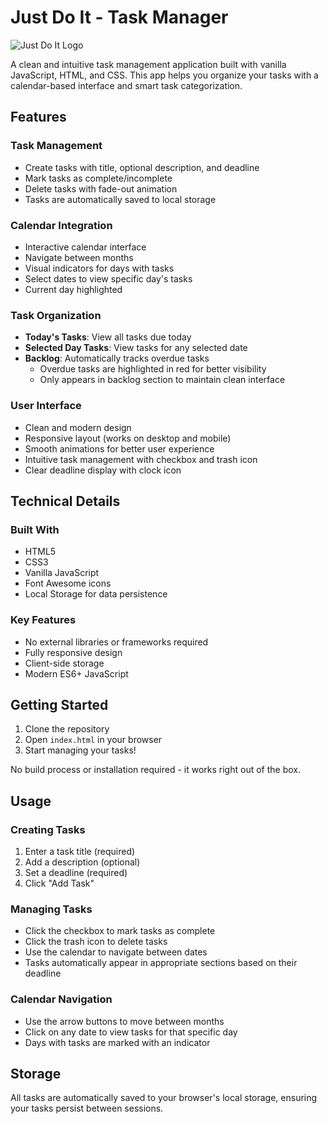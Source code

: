 # Just Do It - Task Manager

![Just Do It Logo](just-do-it.png)

A clean and intuitive task management application built with vanilla JavaScript, HTML, and CSS. This app helps you organize your tasks with a calendar-based interface and smart task categorization.

## Features

### Task Management

- Create tasks with title, optional description, and deadline
- Mark tasks as complete/incomplete
- Delete tasks with fade-out animation
- Tasks are automatically saved to local storage

### Calendar Integration

- Interactive calendar interface
- Navigate between months
- Visual indicators for days with tasks
- Select dates to view specific day's tasks
- Current day highlighted

### Task Organization

- **Today's Tasks**: View all tasks due today
- **Selected Day Tasks**: View tasks for any selected date
- **Backlog**: Automatically tracks overdue tasks
  - Overdue tasks are highlighted in red for better visibility
  - Only appears in backlog section to maintain clean interface

### User Interface

- Clean and modern design
- Responsive layout (works on desktop and mobile)
- Smooth animations for better user experience
- Intuitive task management with checkbox and trash icon
- Clear deadline display with clock icon

## Technical Details

### Built With

- HTML5
- CSS3
- Vanilla JavaScript
- Font Awesome icons
- Local Storage for data persistence

### Key Features

- No external libraries or frameworks required
- Fully responsive design
- Client-side storage
- Modern ES6+ JavaScript

## Getting Started

1. Clone the repository
2. Open `index.html` in your browser
3. Start managing your tasks!

No build process or installation required - it works right out of the box.

## Usage

### Creating Tasks

1. Enter a task title (required)
2. Add a description (optional)
3. Set a deadline (required)
4. Click "Add Task"

### Managing Tasks

- Click the checkbox to mark tasks as complete
- Click the trash icon to delete tasks
- Use the calendar to navigate between dates
- Tasks automatically appear in appropriate sections based on their deadline

### Calendar Navigation

- Use the arrow buttons to move between months
- Click on any date to view tasks for that specific day
- Days with tasks are marked with an indicator

## Storage

All tasks are automatically saved to your browser's local storage, ensuring your tasks persist between sessions.
